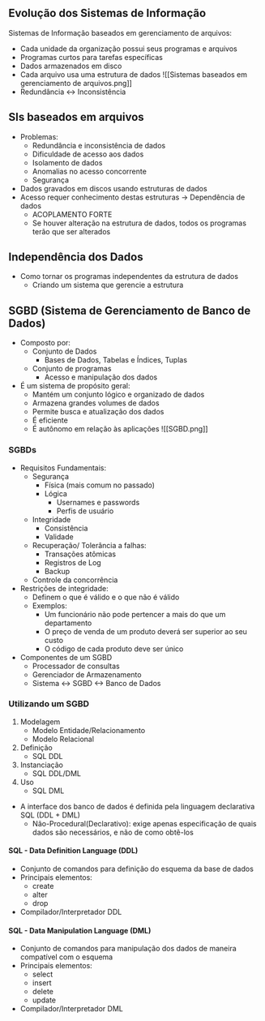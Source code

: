 ## Evolução dos Sistemas de Informação
Sistemas de Informação baseados em gerenciamento de arquivos:
- Cada unidade da organização possui seus programas e arquivos
- Programas curtos para tarefas específicas
- Dados armazenados em disco
- Cada arquivo usa uma estrutura de dados
![[Sistemas baseados em gerenciamento de arquivos.png]]
- Redundância <-> Inconsistência
## SIs baseados em arquivos
- Problemas: 
	- Redundância e inconsistência de dados
	- Dificuldade de acesso aos dados
	- Isolamento de dados
	- Anomalias no acesso concorrente
	- Segurança
- Dados gravados em discos usando estruturas de dados
- Acesso requer conhecimento destas estruturas -> Dependência de dados
	- ACOPLAMENTO FORTE
	- Se houver alteração na estrutura de dados, todos os programas terão que ser alterados
## Independência dos Dados
- Como tornar os programas independentes da estrutura de dados
	- Criando um sistema que gerencie a estrutura
## SGBD (Sistema de Gerenciamento de Banco de Dados)
- Composto por:
	- Conjunto de Dados
		- Bases de Dados, Tabelas e Índices, Tuplas
	- Conjunto de programas
		- Acesso e manipulação dos dados
- É um sistema de propósito geral:
	- Mantém um conjunto lógico e organizado de dados
	- Armazena grandes volumes de dados
	- Permite busca e atualização dos dados
	- É eficiente
	- É autônomo em relação às aplicações
![[SGBD.png]]
### SGBDs
- Requisitos Fundamentais:
	- Segurança
		- Física (mais comum no passado)
		- Lógica
			- Usernames e passwords
			- Perfis de usuário
	- Integridade
		- Consistência
		- Validade
	- Recuperação/ Tolerância a falhas:
		- Transações atômicas
		- Registros de Log
		- Backup
	- Controle da concorrência
- Restrições de integridade:
	- Definem o que é válido e o que não é válido
	- Exemplos:
		- Um funcionário não pode pertencer a mais do que um departamento
		- O preço de venda de um produto deverá ser superior ao seu custo
		- O código de cada produto deve ser único
- Componentes de um SGBD
	- Processador de consultas
	- Gerenciador de Armazenamento
	- Sistema <-> SGBD <-> Banco de Dados
### Utilizando um SGBD
1. Modelagem
	- Modelo Entidade/Relacionamento
	- Modelo Relacional
2. Definição
	- SQL DDL
3. Instanciação
	- SQL DDL/DML
4. Uso
	- SQL DML
- A interface dos banco de dados é definida pela linguagem declarativa SQL (DDL + DML)
	- Não-Procedural(Declarativo): exige apenas especificação de quais dados são necessários, e não de como obtê-los
#### SQL - Data Definition Language (DDL)
- Conjunto de comandos para definição do esquema da base de dados
- Principais elementos:
	- create
	- alter
	- drop
- Compilador/Interpretador DDL
#### SQL - Data Manipulation Language (DML)
- Conjunto de comandos para manipulação dos dados de maneira compatível com o esquema
- Principais elementos:
	- select
	- insert
	- delete
	- update
- Compilador/Interpretador DML